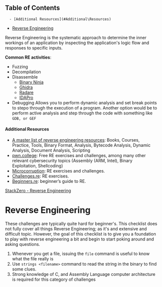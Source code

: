 ## Table of Contents

      - [Additional Resources](#Additional\Resources)
- [Reverse Engineering](#reverse\engineering)

Reverse Engineering is the systematic approach to determine the inner workings of an application by inspecting the application's logic flow and responses to specific inputs. 

**Common RE activities**:
- Fuzzing
- Decompilation
- Disassemble
	-  [Binary Ninja](https://binary.ninja/)
	- [Ghidra](https://ghidra-sre.org/)
	- [Radare](https://www.radare.org/r/)
	- [IDAPro](https://www.hex-rays.com/ida-pro/)
- Debugging
	Allows you to perform dynamic analysis and set break points to stepo through the execution of a program. Another option would be to perform active analysis and step through the code with something like `GDB, or GEF`


#### Additional Resources
- [A master list of reverse engineering resources](https://github.com/wtsxDev/reverse-engineering): Books, Courses, Practice, Tools, Binary Format, Analysis, Bytecode Analysis, Dynamic Analysis, Document Analysis, Scripting
- [pwn.college](https://pwn.college/): Free RE exercises and challenges, among many other relevant cybersecurity topics (Assembly (ARM, Intel), Binary Exploitation, Shellcoding)
- [Microcorruption](https://microcorruption.com/): RE exercises and challenges.
- [Challenges.re](https://challenges.re/): RE exercises.
- [Beginners.re](https://beginners.re/): beginner’s guide to RE.


[StackZero - Reverse Engineering](https://www.stackzero.net/reverse-engineering/)

# Reverse Engineering
These challenges are typically quite hard for beginner's. This checklist does not fully cover all things Reverse Engineering; as it's and extensive and difficult topic. However, the goal of this checklist is to give you a foundation to play with reverse engineering a bit and begin to start poking around and asking questions.
1. Whenever you get a file, issuing the `file` command is useful to know what the file really is
2. Use `strings <filename>` command to read the string in the binary to find some clues.
3. Strong knowledge of C, and Assembly Language  computer architecture is required for this category of challenges
